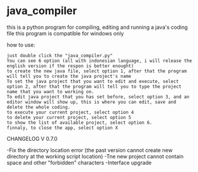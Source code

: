 # java_compiler
this is a python program for compiling, editing and running a java's coding file this program is compatible for windows only

how to use:

    just double click the "java_compiler.py"
    You can see 6 option (all with indonesian language, i will release the english version if the respon is better enought)
    to create the new java file, select option 1, after that the program will tell you to create the java project's name
    To set the java project that you want to edit and execute, select option 2, after that the program will tell you to type the project name that you want to working on.
    To edit java project that you has set before, select option 3, and an editor window will show up, this is where you can edit, save and delete the whole coding.
    to execute your current project, select option 4
    to delete your current project, select option 5
    to show the list of available project, select option 6.
    finnaly, to close the app, select option X

CHANGELOG
V 0.7.0

-Fix the directory location error (the past version cannot create new directory at the working script location)
-Tne new project cannot contain space and other "forbidden" characters
-Interface upgrade
